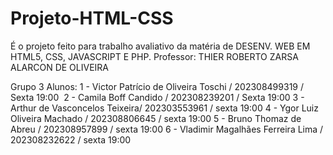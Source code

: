 # Projeto-HTML-CSS
É o projeto feito para trabalho avaliativo da matéria de DESENV. WEB EM HTML5, CSS, JAVASCRIPT E PHP. Professor: THIER ROBERTO ZARSA ALARCON DE OLIVEIRA

Grupo 3
Alunos: 
1 - Victor Patrício de Oliveira Toschi / 202308499319 / Sexta 19:00 
2 - Camila Boff Candido /  202308239201 / Sexta 19:00
3 - Arthur de Vasconcelos Teixeira/ 202303553961 / sexta 19:00
4 - Ygor Luiz Oliveira Machado / 202308806645 / sexta 19:00
5 - Bruno Thomaz de Abreu / 202308957899 / sexta 19:00
6 - Vladimir Magalhães Ferreira Lima / 202308232622 / sexta 19:00
